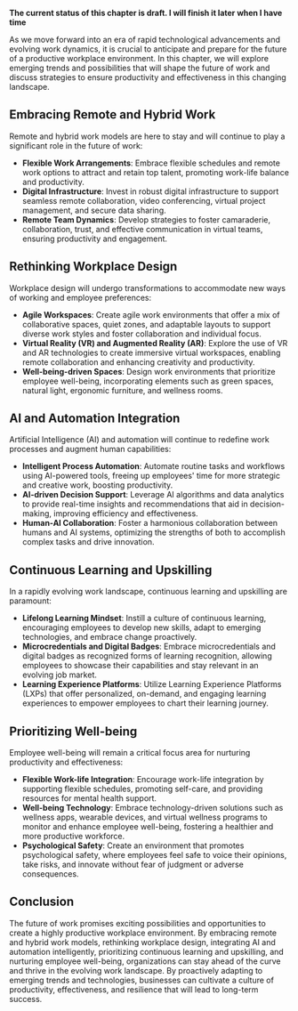 **The current status of this chapter is draft. I will finish it later when I have time**

As we move forward into an era of rapid technological advancements and evolving work dynamics, it is crucial to anticipate and prepare for the future of a productive workplace environment. In this chapter, we will explore emerging trends and possibilities that will shape the future of work and discuss strategies to ensure productivity and effectiveness in this changing landscape.

Embracing Remote and Hybrid Work
--------------------------------

Remote and hybrid work models are here to stay and will continue to play a significant role in the future of work:

* **Flexible Work Arrangements**: Embrace flexible schedules and remote work options to attract and retain top talent, promoting work-life balance and productivity.
* **Digital Infrastructure**: Invest in robust digital infrastructure to support seamless remote collaboration, video conferencing, virtual project management, and secure data sharing.
* **Remote Team Dynamics**: Develop strategies to foster camaraderie, collaboration, trust, and effective communication in virtual teams, ensuring productivity and engagement.

Rethinking Workplace Design
---------------------------

Workplace design will undergo transformations to accommodate new ways of working and employee preferences:

* **Agile Workspaces**: Create agile work environments that offer a mix of collaborative spaces, quiet zones, and adaptable layouts to support diverse work styles and foster collaboration and individual focus.
* **Virtual Reality (VR) and Augmented Reality (AR)**: Explore the use of VR and AR technologies to create immersive virtual workspaces, enabling remote collaboration and enhancing creativity and productivity.
* **Well-being-driven Spaces**: Design work environments that prioritize employee well-being, incorporating elements such as green spaces, natural light, ergonomic furniture, and wellness rooms.

AI and Automation Integration
-----------------------------

Artificial Intelligence (AI) and automation will continue to redefine work processes and augment human capabilities:

* **Intelligent Process Automation**: Automate routine tasks and workflows using AI-powered tools, freeing up employees' time for more strategic and creative work, boosting productivity.
* **AI-driven Decision Support**: Leverage AI algorithms and data analytics to provide real-time insights and recommendations that aid in decision-making, improving efficiency and effectiveness.
* **Human-AI Collaboration**: Foster a harmonious collaboration between humans and AI systems, optimizing the strengths of both to accomplish complex tasks and drive innovation.

Continuous Learning and Upskilling
----------------------------------

In a rapidly evolving work landscape, continuous learning and upskilling are paramount:

* **Lifelong Learning Mindset**: Instill a culture of continuous learning, encouraging employees to develop new skills, adapt to emerging technologies, and embrace change proactively.
* **Microcredentials and Digital Badges**: Embrace microcredentials and digital badges as recognized forms of learning recognition, allowing employees to showcase their capabilities and stay relevant in an evolving job market.
* **Learning Experience Platforms**: Utilize Learning Experience Platforms (LXPs) that offer personalized, on-demand, and engaging learning experiences to empower employees to chart their learning journey.

Prioritizing Well-being
-----------------------

Employee well-being will remain a critical focus area for nurturing productivity and effectiveness:

* **Flexible Work-life Integration**: Encourage work-life integration by supporting flexible schedules, promoting self-care, and providing resources for mental health support.
* **Well-being Technology**: Embrace technology-driven solutions such as wellness apps, wearable devices, and virtual wellness programs to monitor and enhance employee well-being, fostering a healthier and more productive workforce.
* **Psychological Safety**: Create an environment that promotes psychological safety, where employees feel safe to voice their opinions, take risks, and innovate without fear of judgment or adverse consequences.

Conclusion
----------

The future of work promises exciting possibilities and opportunities to create a highly productive workplace environment. By embracing remote and hybrid work models, rethinking workplace design, integrating AI and automation intelligently, prioritizing continuous learning and upskilling, and nurturing employee well-being, organizations can stay ahead of the curve and thrive in the evolving work landscape. By proactively adapting to emerging trends and technologies, businesses can cultivate a culture of productivity, effectiveness, and resilience that will lead to long-term success.
